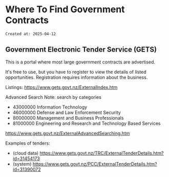# Where To Find Government Contracts

```
Created at: 2025-04-12
```

## Government Electronic Tender Service (GETS)

This is a portal where most large government contracts are advertised.

It's free to use, but you have to register to view the details of listed
opportunities. Registration requires information about the business.

Listings:
https://www.gets.govt.nz/ExternalIndex.htm

Advanced Search
Note: search by categories
- 43000000 Information Technology
- 46000000 Defense and Law Enforcement Security
- 80000000 Management and Business Professionals
- 81000000 Engineering and Research and Technology Based Services

https://www.gets.govt.nz/ExternalAdvancedSearching.htm

Examples of tenders:
 - (cloud data) https://www.gets.govt.nz/TRC/ExternalTenderDetails.htm?id=31454173
 - (system) https://www.gets.govt.nz/PCC/ExternalTenderDetails.htm?id=31390072
